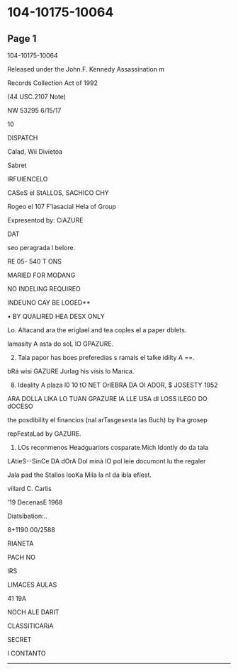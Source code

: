 # 104-10175-10064

## Page 1

104-10175-10064

Released under the John.F. Kennedy Assassination m

Records Collection Act of 1992

(44 USC.2107 Note)

NW 53295 6/15/17

10

DISPATCH

Calad, Wii Divietoa

Sabret

IRFUIENCELO

CASeS el StALLOS, SACHICO CHY

Rogeo el 107 F'lasacial Hela of Group

Expresentod by: CiAZURE

DAT

seo peragrada l belore.

RE 05- 540 T ONS

MARIED FOR MODANG

NO INDELING REQUIREO

INDEUNO CAY BE LOGED**

• BY QUALIRED HEA DESX ONLY

Lo. Altacand ara the eriglael and tea coples el a paper dblets.

lamasity A asta do soL lO GPAZURE.

2. Tala papor has boes preferedias s ramals el talke idilty A ==.

bRá wisi GAZURE Jurlag his visis lo Marica.

8. Ideality A plaza l0 10 tO NET OrlEBRA DA OI ADOR, $ JOSESTY 1952

ARA DOLLA LIKA LO TUAN GPAZURE lA LLE USA dI LOSS lLEGO DO dOCESO

the posdibility el financios (nal arTasgesesta las Buch) by lha grosep

repFestaLad by GAZURE.

1. LOs reconmenos Headguariors cosparate Mich Idontly do da tala

LAtieS--SinCe DA dOrA Dol minà lO pol leie documont lu the regaler

Jala pad the Stallos looKa Mila la nI da ibla efíest.

villard C. Carlis

'19 DecenasE 1968

Diatsibation:..

8+1190 00/2588

RIANETA

PACH NO

IRS

LIMACES AULAS

41 19A

NOCH ALE DARIT

CLASSITICARiA

SECRET

I CONTANTO

---

